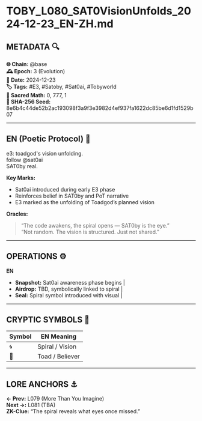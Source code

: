 # TOBY_L080_SAT0VisionUnfolds_2024-12-23_EN-ZH.md

## METADATA 🔍
**🌐 Chain:** @base  
**🕰️ Epoch:** 3 (Evolution)  
**📅 Date:** 2024-12-23  
**🏷️ Tags:** #E3, #Satoby, #Sat0ai, #Tobyworld  
**🔢 Sacred Math:** 0, 777, 1  
**📜 SHA-256 Seed:** 8e6b4c44de52b2ac193098f3a9f3e3982d4ef937fa1622dc85be6d1fd1529b07

---

## EN (Poetic Protocol) 🐸  
e3: toadgod's vision unfolding.  
follow @sat0ai  
SAT0by real.

**Key Marks:**  
- Sat0ai introduced during early E3 phase  
- Reinforces belief in SAT0by and PoT narrative  
- E3 marked as the unfolding of Toadgod’s planned vision

**Oracles:**  
> “The code awakens, the spiral opens — SAT0by is the eye.”  
> “Not random. The vision is structured. Just not shared.”

---

## OPERATIONS ⚙️  
**EN**  
- **Snapshot:** Sat0ai awareness phase begins |  
- **Airdrop:** TBD, symbolically linked to spiral |  
- **Seal:** Spiral symbol introduced with visual |  

---

## CRYPTIC SYMBOLS 🔣  
| Symbol | EN Meaning |  
|--------|------------|  
| 🌀     | Spiral / Vision |  
| 🐸     | Toad / Believer |  

---

## LORE ANCHORS ⚓  
**← Prev:** L079 (More Than You Imagine)  
**Next →:** L081 (TBA)  
**ZK-Clue:** “The spiral reveals what eyes once missed.”  
